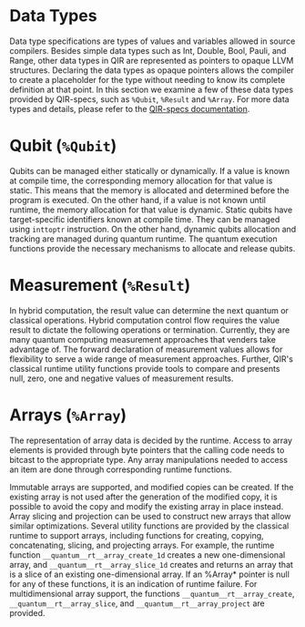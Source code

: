 # Data Types

Data type specifications are types of values and variables allowed in source compilers. Besides simple data types such as Int, Double, Bool, Pauli, and Range, other data types in QIR are represented as pointers to opaque LLVM structures. Declaring the data types as opaque pointers allows the compiler to create a placeholder for the type without needing to know its complete definition at that point. In this section we examine a few of these data types provided by QIR-specs, such as `%Qubit`, `%Result` and `%Array`. For more data types and details, please refer to the [QIR-specs documentation](https://github.com/qir-alliance/qir-spec/blob/main/specification/v0.1/1_Data_Types.md).

# Qubit (`%Qubit`)

Qubits can be managed either statically or dynamically. If a value is known at compile time, the corresponding memory allocation for that value is static. This means that the memory is allocated and determined before the program is executed. On the other hand, if a value is not known until runtime, the memory allocation for that value is dynamic. Static qubits have target-specific identifiers known at compile time. They can be managed using `inttoptr` instruction. On the other hand, dynamic qubits allocation and tracking are managed during quantum runtime. The quantum execution functions provide the necessary mechanisms to allocate and release qubits.

# Measurement (`%Result`)

In hybrid computation, the result value can determine the next quantum or classical operations. Hybrid computation control flow requires the value result to dictate the following operations or termination. Currently, they are many quantum computing measurement approaches that venders take advantage of. The forward declaration of measurement values allows for flexibility to serve a wide range of measurement approaches. Further, QIR's classical runtime utility functions provide tools to compare and presents null, zero, one and negative values of measurement results.


# Arrays (`%Array`)

 The representation of array data is decided by the runtime. Access to array elements is provided through byte pointers that the calling code needs to bitcast to the appropriate type. Any array manipulations needed to access an item are done through corresponding runtime functions.

Immutable arrays are supported, and modified copies can be created. If the existing array is not used after the generation of the modified copy, it is possible to avoid the copy and modify the existing array in place instead. Array slicing and projection can be used to construct new arrays that allow similar optimizations.
Several utility functions are provided by the classical runtime to support arrays, including functions for creating, copying, concatenating, slicing, and projecting arrays. For example, the runtime function `__quantum__rt__array_create_1d` creates a new one-dimensional array, and `__quantum__rt__array_slice_1d` creates and returns an array that is a slice of an existing one-dimensional array. If an %Array* pointer is null for any of these functions, it is an indication of runtime failure. For multidimensional array support, the functions `__quantum__rt__array_create`, `__quantum__rt__array_slice`, and `__quantum__rt__array_project` are provided.
